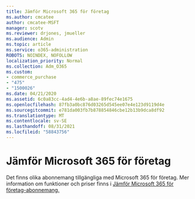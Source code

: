 ```yaml
---
title: Jämför Microsoft 365 för företag
ms.author: cmcatee
author: cmcatee-MSFT
manager: scotv
ms.reviewer: drjones, jmueller
ms.audience: Admin
ms.topic: article
ms.service: o365-administration
ROBOTS: NOINDEX, NOFOLLOW
localization_priority: Normal
ms.collection: Adm_O365
ms.custom:
- commerce_purchase
- "475"
- "1500026"
ms.date: 04/21/2020
ms.assetid: 6c0a83cc-4ad4-4e6b-a8ae-89fec74e1675
ms.openlocfilehash: 87fb3a0bc876d03265d545ee07e4e123d9119d4e
ms.sourcegitcommit: e781da003fb7b878854846cbe12b13b9dca8df92
ms.translationtype: MT
ms.contentlocale: sv-SE
ms.lasthandoff: 08/31/2021
ms.locfileid: "58843756"
---
```

# <a name="compare-microsoft-365-for-business"></a>Jämför Microsoft 365 för företag

Det finns olika abonnemang tillgängliga med Microsoft 365 för företag. Mer information om funktioner och priser finns i [Jämför Microsoft 365 för företag-abonnemang.](https://www.microsoft.com/microsoft-365/business/compare-all-microsoft-365-business-products)  